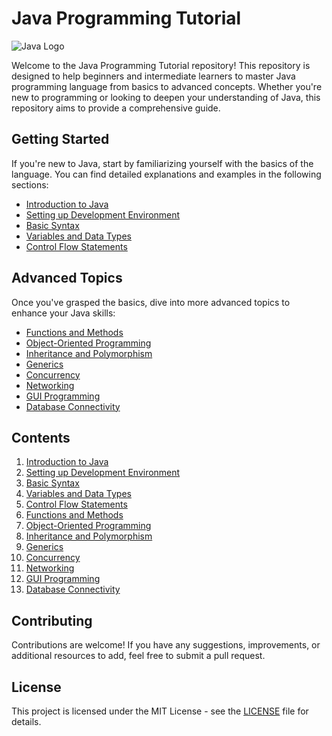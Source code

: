 # Java Programming Tutorial

![Java Logo](https://1000logos.net/wp-content/uploads/2020/09/Java-Logo.png)

Welcome to the Java Programming Tutorial repository! This repository is designed to help beginners and intermediate learners to master Java programming language from basics to advanced concepts. Whether you're new to programming or looking to deepen your understanding of Java, this repository aims to provide a comprehensive guide.

## Getting Started

If you're new to Java, start by familiarizing yourself with the basics of the language. You can find detailed explanations and examples in the following sections:

- [Introduction to Java](#introduction-to-java)
- [Setting up Development Environment](#setting-up-development-environment)
- [Basic Syntax](#basic-syntax)
- [Variables and Data Types](#variables-and-data-types)
- [Control Flow Statements](#control-flow-statements)

## Advanced Topics

Once you've grasped the basics, dive into more advanced topics to enhance your Java skills:

- [Functions and Methods](#functions-and-methods)
- [Object-Oriented Programming](#object-oriented-programming)
- [Inheritance and Polymorphism](#inheritance-and-polymorphism)
- [Generics](#generics)
- [Concurrency](#concurrency)
- [Networking](#networking)
- [GUI Programming](#gui-programming)
- [Database Connectivity](#database-connectivity)

## Contents

1. [Introduction to Java](#introduction-to-java)
2. [Setting up Development Environment](#setting-up-development-environment)
3. [Basic Syntax](#basic-syntax)
4. [Variables and Data Types](#variables-and-data-types)
5. [Control Flow Statements](#control-flow-statements)
6. [Functions and Methods](#functions-and-methods)
7. [Object-Oriented Programming](#object-oriented-programming)
8. [Inheritance and Polymorphism](#inheritance-and-polymorphism)
9. [Generics](#generics)
10. [Concurrency](#concurrency)
11. [Networking](#networking)
12. [GUI Programming](#gui-programming)
13. [Database Connectivity](#database-connectivity)

## Contributing

Contributions are welcome! If you have any suggestions, improvements, or additional resources to add, feel free to submit a pull request. 

## License

This project is licensed under the MIT License - see the [LICENSE](LICENSE) file for details.
